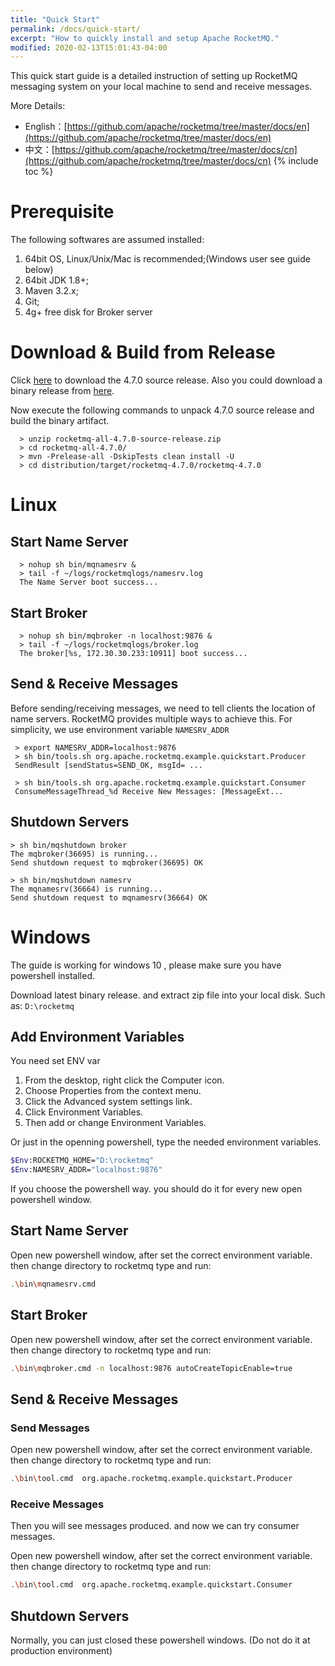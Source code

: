 ```yaml
---
title: "Quick Start"
permalink: /docs/quick-start/
excerpt: "How to quickly install and setup Apache RocketMQ."
modified: 2020-02-13T15:01:43-04:00
---
```


This quick start guide is a detailed instruction of setting up RocketMQ messaging system on your local machine to send 
and receive messages.

More Details:
* English：[https://github.com/apache/rocketmq/tree/master/docs/en](https://github.com/apache/rocketmq/tree/master/docs/en)
* 中文：[https://github.com/apache/rocketmq/tree/master/docs/cn](https://github.com/apache/rocketmq/tree/master/docs/cn)
{% include toc %}

# Prerequisite

   The following softwares are assumed installed:
   1. 64bit OS, Linux/Unix/Mac is recommended;(Windows user see guide below)
   1. 64bit JDK 1.8+; 
   1. Maven 3.2.x;
   1. Git;
   1. 4g+ free disk for Broker server

# Download & Build from Release

Click [here](https://archive.apache.org/dist/rocketmq/4.7.0/rocketmq-all-4.7.0-source-release.zip) to download the 4.7.0 source release. Also you could download a binary release from [here](http://rocketmq.apache.org/release_notes/release-notes-4.7.0/).

Now execute the following commands to unpack 4.7.0 source release and build the binary artifact.

```shell
  > unzip rocketmq-all-4.7.0-source-release.zip
  > cd rocketmq-all-4.7.0/
  > mvn -Prelease-all -DskipTests clean install -U
  > cd distribution/target/rocketmq-4.7.0/rocketmq-4.7.0
```
# Linux 
 
## Start Name Server

```shell
  > nohup sh bin/mqnamesrv &
  > tail -f ~/logs/rocketmqlogs/namesrv.log
  The Name Server boot success...
```  

## Start Broker

```shell 
  > nohup sh bin/mqbroker -n localhost:9876 &
  > tail -f ~/logs/rocketmqlogs/broker.log 
  The broker[%s, 172.30.30.233:10911] boot success...
```


## Send & Receive Messages

Before sending/receiving messages, we need to tell clients the location of name servers. RocketMQ provides multiple ways to achieve this. For simplicity, we use environment variable `NAMESRV_ADDR`

```shell
 > export NAMESRV_ADDR=localhost:9876
 > sh bin/tools.sh org.apache.rocketmq.example.quickstart.Producer
 SendResult [sendStatus=SEND_OK, msgId= ...

 > sh bin/tools.sh org.apache.rocketmq.example.quickstart.Consumer
 ConsumeMessageThread_%d Receive New Messages: [MessageExt...
```

## Shutdown Servers

```shell
> sh bin/mqshutdown broker
The mqbroker(36695) is running...
Send shutdown request to mqbroker(36695) OK

> sh bin/mqshutdown namesrv
The mqnamesrv(36664) is running...
Send shutdown request to mqnamesrv(36664) OK
```


# Windows 

The guide is working for windows 10 , please make sure you have powershell installed.

Download latest binary release. and extract zip file into your local disk. Such as: `D:\rocketmq`

## Add Environment Variables

You need set ENV var
1. From the desktop, right click the Computer icon.
2. Choose Properties from the context menu.
3. Click the Advanced system settings link.
4. Click Environment Variables. 
5. Then add or change Environment Variables.

Or just in the openning powershell, type the needed environment variables.

```bash
$Env:ROCKETMQ_HOME="D:\rocketmq"
$Env:NAMESRV_ADDR="localhost:9876"
```

If you choose the powershell way. you should do it for every new open powershell window.

## Start Name Server

Open new powershell window, after set the correct environment variable. then change directory to rocketmq type and run:

```bash
.\bin\mqnamesrv.cmd
```

## Start Broker

Open new powershell window, after set the correct environment variable. then change directory to rocketmq type and run:

```bash
.\bin\mqbroker.cmd -n localhost:9876 autoCreateTopicEnable=true
```

## Send & Receive Messages

### Send Messages

Open new powershell window, after set the correct environment variable. then change directory to rocketmq type and run:

```bash
.\bin\tool.cmd  org.apache.rocketmq.example.quickstart.Producer
```
### Receive Messages

Then you will see messages produced. and now we can try consumer messages.

Open new powershell window, after set the correct environment variable. then change directory to rocketmq type and run:


```bash
.\bin\tool.cmd  org.apache.rocketmq.example.quickstart.Consumer
```

## Shutdown Servers

Normally, you can just closed these powershell windows. (Do not do it at production environment)

